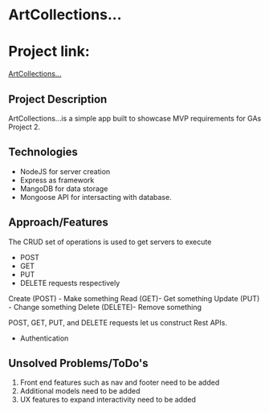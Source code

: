 

# ArtCollections...


# Project link:
 [ArtCollections...](https://artcollections.herokuapp.com/) 


## Project Description
ArtCollections...is a simple app built to showcase MVP requirements for GAs Project 2.


## Technologies

- NodeJS for server creation
- Express as framework
- MangoDB for data storage
- Mongoose API for intersacting with database.

## Approach/Features

The CRUD set of operations is used to get servers to execute 
- POST 
- GET 
- PUT
- DELETE 
requests respectively

Create (POST) - Make something
Read (GET)- Get something
Update (PUT) - Change something
Delete (DELETE)- Remove something

POST, GET, PUT, and DELETE requests let us construct Rest APIs.

 - Authentication 
  
## Unsolved Problems/ToDo's

1. Front end features such as nav  and footer need to be added
2. Additional models need to be added
3. UX features to expand interactivity need to be added 


